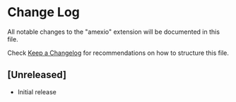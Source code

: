 # Change Log
All notable changes to the "amexio" extension will be documented in this file.

Check [Keep a Changelog](http://keepachangelog.com/) for recommendations on how to structure this file.

## [Unreleased]
- Initial release